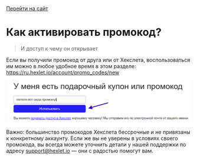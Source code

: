 [Перейти на сайт](https://ru.hexlet.io)

# Как активировать промокод?

> И доступ к чему он открывает

Если вы получили промокод от друга или от Хекслета, воспользоваться им можно в любое удобное время в этом разделе: https://ru.hexlet.io/account/promo_codes/new

![](./assets/promo-code.png)

Важно: большинство промокодов Хекслета бессрочные и не привязаны к конкретному аккаунту. Если же вы не уверены в условиях своего промокода, вы всегда 
можете уточнить детали у нашей поддержки по адресу support@hexlet.io — они с радостью помогут вам.

